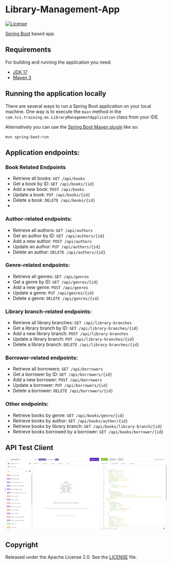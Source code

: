 # Library-Management-App

[![License](http://img.shields.io/:license-apache-blue.svg)](http://www.apache.org/licenses/LICENSE-2.0.html)

 [Spring Boot](http://projects.spring.io/spring-boot/) based app.

## Requirements

For building and running the application you need:

- [JDK 17](https://www.oracle.com/java/technologies/javase/jdk17-archive-downloads.html)
- [Maven 3](https://maven.apache.org)

## Running the application locally

There are several ways to run a Spring Boot application on your local machine. One way is to execute the `main` method in the `com.tcs.training.ms.LibraryManagementApplication` class from your IDE.

Alternatively you can use the [Spring Boot Maven plugin](https://docs.spring.io/spring-boot/docs/current/reference/html/build-tool-plugins-maven-plugin.html) like so:

```shell
mvn spring-boot:run
```

## Application endpoints:

### Book Related Endpoints
* Retrieve all books: ```GET /api/books```
* Get a book by ID: ```GET /api/books/{id}```
* Add a new book: ```POST /api/books```
* Update a book: ```PUT /api/books/{id}```
* Delete a book: ```DELETE /api/books/{id}```
* 
### Author-related endpoints:
* Retrieve all authors: ```GET /api/authors```
* Get an author by ID: ```GET /api/authors/{id}```
* Add a new author: ```POST /api/authors```
* Update an author: ```PUT /api/authors/{id}```
* Delete an author: ```DELETE /api/authors/{id}```

### Genre-related endpoints:
* Retrieve all genres: ```GET /api/genres ```
* Get a genre by ID: ```GET /api/genres/{id}```
* Add a new genre: ```POST /api/genres```
* Update a genre: ```PUT /api/genres/{id}```
* Delete a genre: ```DELETE /api/genres/{id}```

### Library branch-related endpoints:
* Retrieve all library branches: ```GET /api/library-branches```
* Get a library branch by ID: ```GET /api/library-branches/{id}```
* Add a new library branch: ```POST /api/library-branches```
* Update a library branch: ```PUT /api/library-branches/{id}```
* Delete a library branch: ```DELETE /api/library-branches/{id}```

### Borrower-related endpoints:
* Retrieve all borrowers: ```GET /api/borrowers```
* Get a borrower by ID: ```GET /api/borrowers/{id}``` 
* Add a new borrower: ```POST /api/borrowers```
* Update a borrower: ```PUT /api/borrowers/{id}```
* Delete a borrower: ```DELETE /api/borrowers/{id}```

### Other endpoints:
* Retrieve books by genre: ```GET /api/books/genre/{id}```
* Retrieve books by author: ```GET /api/books/author/{id}```
* Retrieve books by library branch: ```GET /api/books/library-branch/{id}```
* Retrieve books borrowed by a borrower: ```GET /api/books/borrower/{id}```


## API Test Client

![img.png](img.png)

## Copyright

Released under the Apache License 2.0. See the [LICENSE](https://github.com/codecentric/springboot-sample-app/blob/master/LICENSE) file.
